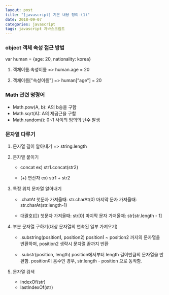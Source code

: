 ```yaml
---
layout: post
title: "[javascript] 기본 내용 정리-(1)"
date: 2018-09-07
categories: javascript
tags: javascript 자바스크립트
---
```


### object 객체 속성 접근 방법
var human = {age: 20, nationality: korea}
1. 객체이름.속성이름
    => human.age = 20

2. 객체이름["속성이름"]
	=> human["age"] = 20

### Math 관련 명령어
- Math.pow(A, b): A의 b승을 구함
- Math.sqrt(A): A의 제곱근을 구함
- Math.random(): 0~1 사이의 임의의 난수 발생

### 문자열 다루기
1. 문자열 길이 알아내기
=> string.length

2. 문자열 붙이기
    - concat
    ex) str1.concat(str2)

    - (+) 연산자
    ex) str1 + str2

3. 특정 위치 문자열 알아내기
    - .chatAt
    첫문자 가져올때: str.charAt(0)
    마지막 문자 가져올때: str.charAt(str.length-1)

    - 대괄호([])
    첫문자 가져올때: str[0]
    마지막 문자 가져올때: str[str.length - 1]

4. 부분 문자열 구하기(대상 문자열의 연속된 일부 가져오기)
    - .substring(position1, position2)
    position1 ~ position2 까지의 문자열을 반환하며, position2 생략시 문자열 끝까지 반환

    - .substr(position, length)
    position에서부터 length 길이만큼의 문자열을 반환함. position이 음수인 경우, str.length - position 으로 동작함.

5. 문자열 검색
    - indexOf(str)
    - lastIndexOf(str)

